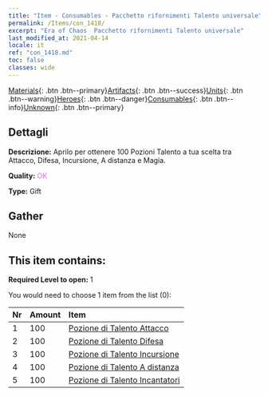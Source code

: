 ```yaml
---
title: "Item - Consumables - Pacchetto rifornimenti Talento universale"
permalink: /Items/con_1418/
excerpt: "Era of Chaos  Pacchetto rifornimenti Talento universale"
last_modified_at: 2021-04-14
locale: it
ref: "con_1418.md"
toc: false
classes: wide
---
```

 [Materials](/it/Items/){: .btn .btn--primary}[Artifacts](/it/Items/Artifacts/){: .btn .btn--success}[Units](/it/Items/Units/){: .btn .btn--warning}[Heroes](/it/Items/Heroes/){: .btn .btn--danger}[Consumables](/it/Items/Consumables/){: .btn .btn--info}[Unknown](/it/Items/Unknown/){: .btn .btn--primary}

## Dettagli
 **Descrizione:** Aprilo per ottenere 100 Pozioni Talento a tua scelta tra Attacco, Difesa, Incursione, A distanza e Magia.

 **Quality:** <span style="color: #DA70D6">OK</span>

 **Type:** Gift

## Gather

  None

## This item contains:

 **Required Level to open:** 1

 You would need to choose 1 item from the list (0):

  | Nr | Amount |     Item    |
  |:---|:-------|:------------|
  | 1 | 100 | [Pozione di Talento Attacco](/it/Items/con_786/) | 
  | 2 | 100 | [Pozione di Talento Difesa](/it/Items/con_787/) | 
  | 3 | 100 | [Pozione di Talento Incursione](/it/Items/con_788/) | 
  | 4 | 100 | [Pozione di Talento A distanza](/it/Items/con_789/) | 
  | 5 | 100 | [Pozione di Talento Incantatori](/it/Items/con_790/) | 
